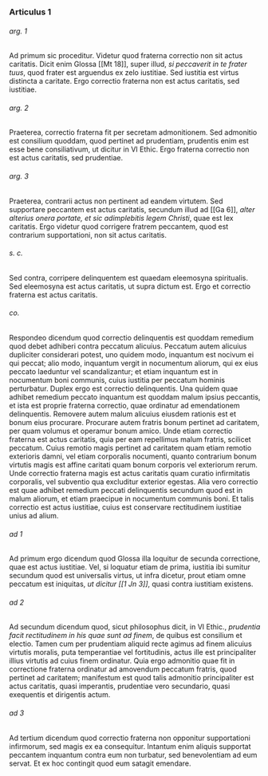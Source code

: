 ### Articulus 1

###### arg. 1
Ad primum sic proceditur. Videtur quod fraterna correctio non sit actus caritatis. Dicit enim Glossa [[Mt 18]], super illud, *si peccaverit in te frater tuus*, quod frater est arguendus ex zelo iustitiae. Sed iustitia est virtus distincta a caritate. Ergo correctio fraterna non est actus caritatis, sed iustitiae.

###### arg. 2
Praeterea, correctio fraterna fit per secretam admonitionem. Sed admonitio est consilium quoddam, quod pertinet ad prudentiam, prudentis enim est esse bene consiliativum, ut dicitur in VI Ethic. Ergo fraterna correctio non est actus caritatis, sed prudentiae.

###### arg. 3
Praeterea, contrarii actus non pertinent ad eandem virtutem. Sed supportare peccantem est actus caritatis, secundum illud ad [[Ga 6]], *alter alterius onera portate, et sic adimplebitis legem Christi*, quae est lex caritatis. Ergo videtur quod corrigere fratrem peccantem, quod est contrarium supportationi, non sit actus caritatis.

###### s. c.
Sed contra, corripere delinquentem est quaedam eleemosyna spiritualis. Sed eleemosyna est actus caritatis, ut supra dictum est. Ergo et correctio fraterna est actus caritatis.

###### co.
Respondeo dicendum quod correctio delinquentis est quoddam remedium quod debet adhiberi contra peccatum alicuius. Peccatum autem alicuius dupliciter considerari potest, uno quidem modo, inquantum est nocivum ei qui peccat; alio modo, inquantum vergit in nocumentum aliorum, qui ex eius peccato laeduntur vel scandalizantur; et etiam inquantum est in nocumentum boni communis, cuius iustitia per peccatum hominis perturbatur. Duplex ergo est correctio delinquentis. Una quidem quae adhibet remedium peccato inquantum est quoddam malum ipsius peccantis, et ista est proprie fraterna correctio, quae ordinatur ad emendationem delinquentis. Removere autem malum alicuius eiusdem rationis est et bonum eius procurare. Procurare autem fratris bonum pertinet ad caritatem, per quam volumus et operamur bonum amico. Unde etiam correctio fraterna est actus caritatis, quia per eam repellimus malum fratris, scilicet peccatum. Cuius remotio magis pertinet ad caritatem quam etiam remotio exterioris damni, vel etiam corporalis nocumenti, quanto contrarium bonum virtutis magis est affine caritati quam bonum corporis vel exteriorum rerum. Unde correctio fraterna magis est actus caritatis quam curatio infirmitatis corporalis, vel subventio qua excluditur exterior egestas. Alia vero correctio est quae adhibet remedium peccati delinquentis secundum quod est in malum aliorum, et etiam praecipue in nocumentum communis boni. Et talis correctio est actus iustitiae, cuius est conservare rectitudinem iustitiae unius ad alium.

###### ad 1
Ad primum ergo dicendum quod Glossa illa loquitur de secunda correctione, quae est actus iustitiae. Vel, si loquatur etiam de prima, iustitia ibi sumitur secundum quod est universalis virtus, ut infra dicetur, prout etiam omne peccatum est iniquitas, *ut dicitur [[1 Jn 3]]*, quasi contra iustitiam existens.

###### ad 2
Ad secundum dicendum quod, sicut philosophus dicit, in VI Ethic., *prudentia facit rectitudinem in his quae sunt ad finem*, de quibus est consilium et electio. Tamen cum per prudentiam aliquid recte agimus ad finem alicuius virtutis moralis, puta temperantiae vel fortitudinis, actus ille est principaliter illius virtutis ad cuius finem ordinatur. Quia ergo admonitio quae fit in correctione fraterna ordinatur ad amovendum peccatum fratris, quod pertinet ad caritatem; manifestum est quod talis admonitio principaliter est actus caritatis, quasi imperantis, prudentiae vero secundario, quasi exequentis et dirigentis actum.

###### ad 3
Ad tertium dicendum quod correctio fraterna non opponitur supportationi infirmorum, sed magis ex ea consequitur. Intantum enim aliquis supportat peccantem inquantum contra eum non turbatur, sed benevolentiam ad eum servat. Et ex hoc contingit quod eum satagit emendare.

